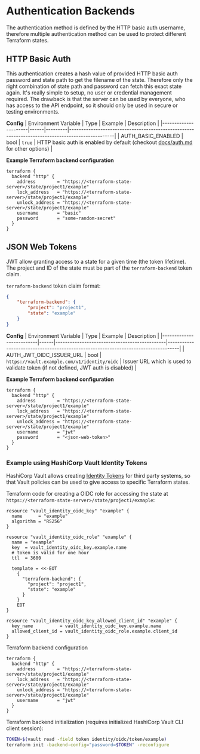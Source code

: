 # Authentication Backends

The authentication method is defined by the HTTP basic auth username, therefore multiple authentication method can be used to protect different Terraform states.

## HTTP Basic Auth

This authentication creates a hash value of provided HTTP basic auth password and state path to get the filename of the state. Therefore only the right combination of state path and password can fetch this exact state again. It's really simple to setup, no user or credential management required. The drawback is that the server can be used by everyone, who has access to the API endpoint, so it should only be used in secure or testing environments.

**Config**
| Environment Variable | Type | Example | Description                                                                                     |
|----------------------|------|---------|-------------------------------------------------------------------------------------------------|
| AUTH_BASIC_ENABLED   | bool | `true`  | HTTP basic auth is enabled by default (checkout [docs/auth.md](docs/auth.md) for other options) |

**Example Terraform backend configuration**
```hcl
terraform {
  backend "http" {
    address        = "https://<terraform-state-server>/state/project1/example"
    lock_address   = "https://<terraform-state-server>/state/project1/example"
    unlock_address = "https://<terraform-state-server>/state/project1/example"
    username       = "basic"
    password       = "some-random-secret"
  }
}
```

## JSON Web Tokens

JWT allow granting access to a state for a given time (the token lifetime). The project and ID of the state must be part of the `terraform-backend` token claim.

`terraform-backend` token claim format:
```json
{
    "terraform-backend": {
        "project": "project1",
        "state": "example"
    }
}
```

**Config**
| Environment Variable     | Type | Example                                      | Description                                                                       |
|--------------------------|------|----------------------------------------------|-----------------------------------------------------------------------------------|
| AUTH_JWT_OIDC_ISSUER_URL | bool | `https://vault.example.com/v1/identity/oidc` | Issuer URL which is used to validate token (if not defined, JWT auth is disabled) |


**Example Terraform backend configuration**
```hcl
terraform {
  backend "http" {
    address        = "https://<terraform-state-server>/state/project1/example"
    lock_address   = "https://<terraform-state-server>/state/project1/example"
    unlock_address = "https://<terraform-state-server>/state/project1/example"
    username       = "jwt"
    password       = "<json-web-token>"
  }
}
```

### Example using HashiCorp Vault Identity Tokens

HashiCorp Vault allows creating [Identity Tokens](https://www.vaultproject.io/docs/secrets/identity/identity-token) for third party systems, so that Vault policies can be used to give access to specific Terraform states.

Terraform code for creating a OIDC role for accessing the state at `https://<terraform-state-server>/state/project1/exmaple`:
```hcl
resource "vault_identity_oidc_key" "example" {
  name      = "example"
  algorithm = "RS256"
}

resource "vault_identity_oidc_role" "example" {
  name = "example"
  key  = vault_identity_oidc_key.example.name
  # token is valid for one hour
  ttl  = 3600

  template = <<-EOT
    {
      "terraform-backend": {
        "project": "project1",
        "state": "example"
      }
    }
    EOT
}

resource "vault_identity_oidc_key_allowed_client_id" "example" {
  key_name          = vault_identity_oidc_key.example.name
  allowed_client_id = vault_identity_oidc_role.example.client_id
}
```

Terraform backend configuration
```hcl
terraform {
  backend "http" {
    address        = "https://<terraform-state-server>/state/project1/example"
    lock_address   = "https://<terraform-state-server>/state/project1/example"
    unlock_address = "https://<terraform-state-server>/state/project1/example"
    username       = "jwt"
  }
}
```

Terraform backend initialization (requires initialized HashiCorp Vault CLI client session):
```sh
TOKEN=$(vault read -field token identity/oidc/token/example)
terraform init -backend-config="password=$TOKEN" -reconfigure
```
